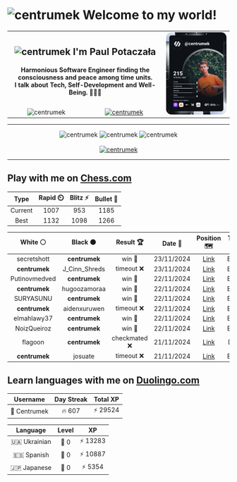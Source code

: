 <h1>
  <img
    src="https://emojis.slackmojis.com/emojis/images/1531849430/4246/blob-sunglasses.gif"
    width="30"
    alt="centrumek"
  />
  Welcome to my world!
</h1>

<table>
  <tbody>
    <tr>
      <td align="center" width="70%" colspan="2">
        <h2>
          <img
            src="https://raw.githubusercontent.com/MartinHeinz/MartinHeinz/master/wave.gif"
            width="30px"
            alt="centrumek"
          />
          I'm Paul Potaczała
        </h2>
        <h4>
          Harmonious Software Engineer finding the consciousness and peace among time units.
          <br/>
          I talk about Tech, Self-Development and Well-Being. 🌿🧘🚀
        </h4>
      </td>
      <td width="30%" rowspan="2">
        <a href="https://app.daily.dev/centrumek">
          <img
            src="./devcard.svg"
            alt="centrumek"
          />
        </a>
      </td>
    </tr>
    <tr align="center">
      <td>
        <img
          src="https://komarev.com/ghpvc/?username=centrumek&label=visitors&color=0e75b6&style=flat"
          alt="centrumek"
        >
      </td>
      <td>
        <a href="https://stackoverflow.com/users/14496012/centrumek">
          <img
            src="https://stackoverflow.com/users/flair/14496012.png?theme=dark"
            alt="centrumek"
          >
        </a>
      </td>
    </tr>
  </tbody>
</table>

---
<div align="center">
  <img 
    src="https://github-readme-stats.vercel.app/api?username=centrumek&show_icons=true&count_private=true&theme=dark&hide_border=true&hide=issues,contribs&bg_color=00000000"
    alt="centrumek"
  />
  <img
    src="https://github-readme-stats.vercel.app/api/top-langs/?username=centrumek&layout=compact&hide_border=true&theme=dark&bg_color=00000000&langs_count=6&exclude_repo=air-statistic-app"
    alt="centrumek"
  />
  <img 
    src="https://github-readme-streak-stats.herokuapp.com?user=centrumek&theme=dark&hide_border=true&background=FFFFFF00"
    alt="centrumek"
  />
  <br/>
  <br/>
  <a href="https://www.buymeacoffee.com/centrumek">
    <img
      src="https://cdn.buymeacoffee.com/buttons/v2/default-orange.png"
      height="50"
      width="210"
      alt="centrumek"
    />
  </a>
</div>

---

## Play with me on [Chess.com](https://www.chess.com/member/centrumek)

<div align="center">
<!--START_SECTION:chessStats-->
<!-- Automatically generated with https://github.com/Balastrong/chess-stats-action -->

| Type | Rapid ⏲️ | Blitz ⚡ | Bullet 🔫 |
|:---:|:---:|:---:|:---:|
| Current | 1007 | 953 | 1185 |
| Best | 1132 | 1098 | 1266 |

| White ⚪ | Black ⚫ | Result 🏆 | Date 📅 | Position 🗺️ | Type 🕕 |
|:---:|:---:|:---:|:---:|:---:|:---:|
| secretshott | **centrumek** | win 🥇 | 23/11/2024 | <a href="http://www.ee.unb.ca/cgi-bin/tervo/fen.pl?select=8/8/2p3k1/2Pb4/3P4/Pp4KP/1R4P1/8 w - -">Link</a> | Bullet |
| **centrumek** | J_Cinn_Shreds | timeout ❌ | 23/11/2024 | <a href="http://www.ee.unb.ca/cgi-bin/tervo/fen.pl?select=8/6kp/1K3Np1/8/6r1/8/4R3/8 w - -">Link</a> | Bullet |
| Putinovmedved | **centrumek** | win 🥇 | 22/11/2024 | <a href="http://www.ee.unb.ca/cgi-bin/tervo/fen.pl?select=8/pp4kp/2b5/2P5/8/8/P4K1P/4r1q1 w - -">Link</a> | Bullet |
| **centrumek** | hugoozamoraa | win 🥇 | 22/11/2024 | <a href="http://www.ee.unb.ca/cgi-bin/tervo/fen.pl?select=1k5B/2p4p/p1p5/8/4P3/1P3P2/P6R/3K4 b - -">Link</a> | Bullet |
| SURYASUNU | **centrumek** | win 🥇 | 22/11/2024 | <a href="http://www.ee.unb.ca/cgi-bin/tervo/fen.pl?select=3k4/pp4r1/2p3P1/8/5PB1/6K1/PP6/8 w - -">Link</a> | Bullet |
| **centrumek** | aidenxuruwen | timeout ❌ | 22/11/2024 | <a href="http://www.ee.unb.ca/cgi-bin/tervo/fen.pl?select=r7/6Pk/pp6/2b5/3n4/8/b6K/1q6 w - -">Link</a> | Bullet |
| elmahlawy37 | **centrumek** | win 🥇 | 22/11/2024 | <a href="http://www.ee.unb.ca/cgi-bin/tervo/fen.pl?select=2kq1r2/8/2n2N1B/4p2P/P2pQ3/1P1P2P1/3b1P2/5RK1 w - -">Link</a> | Bullet |
| NoizQueiroz | **centrumek** | win 🥇 | 22/11/2024 | <a href="http://www.ee.unb.ca/cgi-bin/tervo/fen.pl?select=8/4k3/4p3/4P2p/8/3BPK1P/4q3/8 w - -">Link</a> | Bullet |
| flagoon | **centrumek** | checkmated ❌ | 21/11/2024 | <a href="http://www.ee.unb.ca/cgi-bin/tervo/fen.pl?select=3k1R2/8/2pK4/1p6/1Pr5/6P1/P7/8 b - - 3 46">Link</a> | Daily |
| **centrumek** | josuate | timeout ❌ | 21/11/2024 | <a href="http://www.ee.unb.ca/cgi-bin/tervo/fen.pl?select=2QR4/p7/5k1p/8/P1B4P/1P1K2n1/8/8 w - -">Link</a> | Bullet |

<!--END_SECTION:chessStats-->
</div>

## Learn languages with me on [Duolingo.com](https://www.duolingo.com/profile/Centrumek)

<div align="center">
<!--START_SECTION:duolingoStats-->
<!-- Automatically generated with https://github.com/centrumek/duolingo-readme-stats-->

| Username | Day Streak | Total XP |
|:---:|:---:|:---:|
| 👤 Centrumek | 🔥 607 | ⚡ 29524 |

| Language | Level | XP |
|:---:|:---:|:---:|
| 🇺🇦 Ukrainian | 👑 0 | ⚡ 13283 |
| 🇪🇸 Spanish | 👑 0 | ⚡ 10887 |
| 🇯🇵 Japanese | 👑 0 | ⚡ 5354 |

<!--END_SECTION:duolingoStats-->
</div>
<!--
**centrumek/centrumek** is a ✨ _special_ ✨ repository because its `README.md` (this file) appears on your GitHub profile.

Here are some ideas to get you started:

- 🔭 I’m currently working on ...
- 🌱 I’m currently learning ...
- 👯 I’m looking to collaborate on ...
- 🤔 I’m looking for help with ...
- 💬 Ask me about ...
- 📫 How to reach me: ...
- 😄 Pronouns: ...
- ⚡ Fun fact: ...
-->
